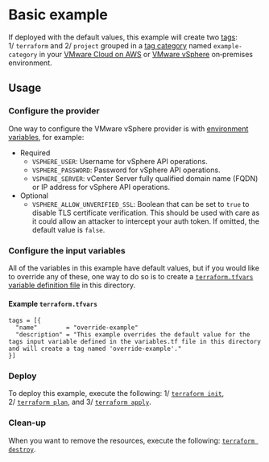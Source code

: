 # Basic example

If deployed with the default values, this example will create two [tags][tags]: 1/&nbsp;`terraform` and 2/&nbsp;`project` grouped in a [tag category][category] named `example-category` in your [VMware Cloud on AWS][vmconaws] or [VMware vSphere][vsphere] on&#8209;premises environment.

## Usage

### Configure the provider

One way to configure the VMware vSphere provider is with [environment variables][env_vars], for example:

* Required
  * `VSPHERE_USER`: Username for vSphere API operations.
  * `VSPHERE_PASSWORD`: Password for vSphere API operations.
  * `VSPHERE_SERVER`: vCenter Server fully qualified domain name (FQDN) or IP address for vSphere API operations.
* Optional
  * `VSPHERE_ALLOW_UNVERIFIED_SSL`: Boolean that can be set to `true` to disable TLS certificate verification.
    This should be used with care as it could allow an attacker to intercept your auth token.
    If omitted, the default value is `false`.

### Configure the input variables

All of the variables in this example have default values, but if you would like to override any of these, one way to do so is to create a [`terraform.tfvars` variable definition file][tfvars] in this directory.

#### Example `terraform.tfvars`

```hcl
tags = [{
  "name"        = "override-example"
  "description" = "This example overrides the default value for the tags input variable defined in the variables.tf file in this directory and will create a tag named 'override-example'."
}]
```

### Deploy

To deploy this example, execute the following: 1/&nbsp;[`terraform init`][tf_init], 2/&nbsp;[`terraform plan`][tf_plan], and 3/&nbsp;[`terraform apply`][tf_apply].

### Clean-up

When you want to remove the resources, execute the following: [`terraform destroy`][tf_destroy].

[category]: https://docs.vmware.com/en/VMware-vSphere/7.0/com.vmware.vsphere.vcenterhost.doc/GUID-BA3D1794-28F2-43F3-BCE9-3964CB207FB6.html
[env_vars]: https://registry.terraform.io/providers/hashicorp/vsphere/latest/docs#argument-reference
[tags]: https://docs.vmware.com/en/VMware-vSphere/7.0/com.vmware.vsphere.vcenterhost.doc/GUID-2FF21224-B6BC-499B-AD8B-D2C4309AD9DC.html
[tf_apply]: https://www.terraform.io/cli/commands/apply
[tf_destroy]: https://www.terraform.io/cli/commands/destroy
[tf_init]: https://www.terraform.io/cli/commands/init
[tf_plan]: https://www.terraform.io/cli/commands/plan
[tfvars]: https://www.terraform.io/language/values/variables#variable-definitions-tfvars-files
[vsphere]: https://docs.vmware.com/en/VMware-vSphere/index.html
[vmconaws]: https://aws.amazon.com/vmware/
